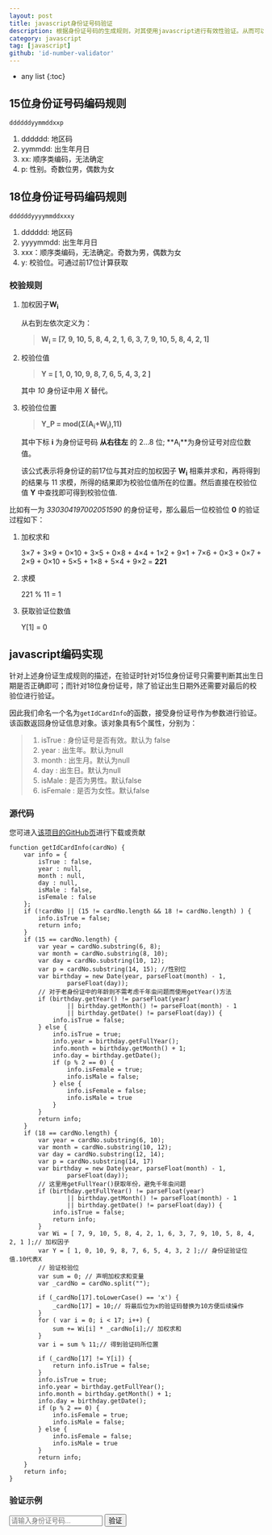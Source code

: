 ```yaml
---
layout: post
title: javascript身份证号码验证
description: 根据身份证号码的生成规则，对其使用javascript进行有效性验证。从而可以在web应用中针对用户输入的身份证号码进行客户端验证
category: javascript
tag: [javascript]
github: 'id-number-validator'
---
```


* any list
{:toc}

## 15位身份证号码编码规则

    ddddddyymmddxxp

1. dddddd: 地区码
2. yymmdd: 出生年月日
3. xx: 顺序类编码，无法确定
4. p: 性别。奇数位男，偶数为女

## 18位身份证号码编码规则

    ddddddyyyymmddxxxy
    
1. dddddd: 地区码
2. yyyymmdd: 出生年月日
3. xxx：顺序类编码，无法确定。奇数为男，偶数为女
4. y: 校验位。可通过前17位计算获取

### 校验规则

1. 加权因子**W<sub>i</sub>**

    从右到左依次定义为：

    > **W<sub>i</sub> = [7, 9, 10, 5, 8, 4, 2, 1, 6, 3, 7, 9, 10, 5, 8, 4, 2, 1]**

2. 校验位值
    
    > **Y = [ 1, 0, 10, 9, 8, 7, 6, 5, 4, 3, 2 ]**

    其中 *10* 身份证中用 *X* 替代。

3. 校验位位置

    > **Y_P = mod(&#931;(A<sub>i</sub>+W<sub>i</sub>),11)**

    其中下标 **i** 为身份证号码 **从右往左** 的 2...8 位;  **A<sub>i</sub>**为身份证号对应位数值。
    
    该公式表示将身份证的前17位与其对应的加权因子 **W<sub>i</sub>** 相乘并求和，再将得到的结果与 11 求模，所得的结果即为校验位值所在的位置。然后直接在校验位值 **Y** 中查找即可得到校验位值.
    

比如有一为 _330304197002051590_ 的身份证号，那么最后一位校验位 **0** 的验证过程如下：

1. 加权求和

    3×7 + 3×9 + 0×10 + 3×5 + 0×8 + 4×4 + 1×2 + 9×1 + 7×6 + 0×3 + 0×7 + 2×9 + 0×10 + 5×5 + 1×8 + 5×4 + 9×2  = **221**
        
2. 求模

    221 % 11 = 1

3. 获取验证位数值

    Y[1] = 0

## javascript编码实现

针对上述身份证生成规则的描述，在验证时针对15位身份证号只需要判断其出生日期是否正确即可；而针对18位身份证号，除了验证出生日期外还需要对最后的校验位进行验证。

因此我们命名一个名为`getIdCardInfo`的函数，接受身份证号作为参数进行验证。该函数返回身份证信息对象。该对象具有5个属性，分别为：

> 1. isTrue : 身份证号是否有效。默认为 false
> 2. year : 出生年。默认为null
> 3. month : 出生月。默认为null
> 4. day : 出生日。默认为null
> 5. isMale : 是否为男性。默认false
> 6. isFemale : 是否为女性。默认false

### 源代码

您可进入[该项目的GitHub页](https://github.com/oxcow/id-number-validator)进行下载或贡献

	function getIdCardInfo(cardNo) {
		var info = {
			isTrue : false,
			year : null,
			month : null,
			day : null,
			isMale : false,
			isFemale : false
		};
		if (!cardNo || (15 != cardNo.length && 18 != cardNo.length) ) {
			info.isTrue = false;
			return info;
		}
		if (15 == cardNo.length) {
			var year = cardNo.substring(6, 8);
			var month = cardNo.substring(8, 10);
			var day = cardNo.substring(10, 12);
			var p = cardNo.substring(14, 15); //性别位
			var birthday = new Date(year, parseFloat(month) - 1,
					parseFloat(day));
			// 对于老身份证中的年龄则不需考虑千年虫问题而使用getYear()方法  
			if (birthday.getYear() != parseFloat(year)
					|| birthday.getMonth() != parseFloat(month) - 1
					|| birthday.getDate() != parseFloat(day)) {
				info.isTrue = false;
			} else {
				info.isTrue = true;
				info.year = birthday.getFullYear();
				info.month = birthday.getMonth() + 1;
				info.day = birthday.getDate();
				if (p % 2 == 0) {
					info.isFemale = true;
					info.isMale = false;
				} else {
					info.isFemale = false;
					info.isMale = true
				}
			}
			return info;
		}
		if (18 == cardNo.length) {
			var year = cardNo.substring(6, 10);
			var month = cardNo.substring(10, 12);
			var day = cardNo.substring(12, 14);
			var p = cardNo.substring(14, 17)
			var birthday = new Date(year, parseFloat(month) - 1,
					parseFloat(day));
			// 这里用getFullYear()获取年份，避免千年虫问题
			if (birthday.getFullYear() != parseFloat(year)
					|| birthday.getMonth() != parseFloat(month) - 1
					|| birthday.getDate() != parseFloat(day)) {
				info.isTrue = false;
				return info;
			}
			var Wi = [ 7, 9, 10, 5, 8, 4, 2, 1, 6, 3, 7, 9, 10, 5, 8, 4, 2, 1 ];// 加权因子  
			var Y = [ 1, 0, 10, 9, 8, 7, 6, 5, 4, 3, 2 ];// 身份证验证位值.10代表X 
			// 验证校验位
			var sum = 0; // 声明加权求和变量
			var _cardNo = cardNo.split("");

			if (_cardNo[17].toLowerCase() == 'x') {
				_cardNo[17] = 10;// 将最后位为x的验证码替换为10方便后续操作  
			}
			for ( var i = 0; i < 17; i++) {
				sum += Wi[i] * _cardNo[i];// 加权求和  
			}
			var i = sum % 11;// 得到验证码所位置

			if (_cardNo[17] != Y[i]) {
				return info.isTrue = false;
			}
			info.isTrue = true;
			info.year = birthday.getFullYear();
			info.month = birthday.getMonth() + 1;
			info.day = birthday.getDate();
			if (p % 2 == 0) {
				info.isFemale = true;
				info.isMale = false;
			} else {
				info.isFemale = false;
				info.isMale = true
			}
			return info;
		}
		return info;
	}


<script type='text/javascript'>
    function getIdCardInfo(cardNo) {
		var info = {
			isTrue : false,
			year : null,
			month : null,
			day : null,
			isMale : false,
			isFemale : false
		};
		if (!cardNo && 15 != cardNo.length && 18 != cardNo.length) {
			info.isTrue = false;
			return info;
		}
		if (15 == cardNo.length) {
			var year = cardNo.substring(6, 8);
			var month = cardNo.substring(8, 10);
			var day = cardNo.substring(10, 12);
			var p = cardNo.substring(14, 15); //性别位
			var birthday = new Date(year, parseFloat(month) - 1,
					parseFloat(day));
			// 对于老身份证中的年龄则不需考虑千年虫问题而使用getYear()方法  
			if (birthday.getYear() != parseFloat(year)
					|| birthday.getMonth() != parseFloat(month) - 1
					|| birthday.getDate() != parseFloat(day)) {
				info.isTrue = false;
			} else {
				info.isTrue = true;
				info.year = birthday.getFullYear();
				info.month = birthday.getMonth() + 1;
				info.day = birthday.getDate();
				if (p % 2 == 0) {
					info.isFemale = true;
					info.isMale = false;
				} else {
					info.isFemale = false;
					info.isMale = true
				}
			}
			return info;
		}
		if (18 == cardNo.length) {
			var year = cardNo.substring(6, 10);
			var month = cardNo.substring(10, 12);
			var day = cardNo.substring(12, 14);
			var p = cardNo.substring(14, 17)
			var birthday = new Date(year, parseFloat(month) - 1,
					parseFloat(day));
			// 这里用getFullYear()获取年份，避免千年虫问题
			if (birthday.getFullYear() != parseFloat(year)
					|| birthday.getMonth() != parseFloat(month) - 1
					|| birthday.getDate() != parseFloat(day)) {
				info.isTrue = false;
				return info;
			}
			var Wi = [ 7, 9, 10, 5, 8, 4, 2, 1, 6, 3, 7, 9, 10, 5, 8, 4, 2, 1 ];// 加权因子  
			var Y = [ 1, 0, 10, 9, 8, 7, 6, 5, 4, 3, 2 ];// 身份证验证位值.10代表X 
			// 验证校验位
			var sum = 0; // 声明加权求和变量
			var _cardNo = cardNo.split("");

			if (_cardNo[17].toLowerCase() == 'x') {
				_cardNo[17] = 10;// 将最后位为x的验证码替换为10方便后续操作  
			}
			for ( var i = 0; i < 17; i++) {
				sum += Wi[i] * _cardNo[i];// 加权求和  
			}
			var i = sum % 11;// 得到验证码所位置

			if (_cardNo[17] != Y[i]) {
				return info.isTrue = false;
			}
			info.isTrue = true;
			info.year = birthday.getFullYear();
			info.month = birthday.getMonth() + 1;
			info.day = birthday.getDate();
			if (p % 2 == 0) {
				info.isFemale = true;
				info.isMale = false;
			} else {
				info.isFemale = false;
				info.isMale = true
			}
			return info;
		}
		return info;
	}
</script>
<script type="text/javascript">
    function validateNo(){
        var cardNo = document.getElementById('cardNo').value;
        var cardInfo = getIdCardInfo(cardNo);
        var showInfo = '';
        if(cardInfo.isTrue){
             showInfo = '<span class="text-success">验证通过！</span>';
             if(cardInfo.isMale){
                showInfo += '<span class="text-info">男,生于	' + cardInfo.year + '.' + cardInfo.month + '.' + cardInfo.day + '</span>';
             }
             if(cardInfo.isFemale){
                showInfo += '<span class="text-info">女,生于	' + cardInfo.year + '.' + cardInfo.month + '.' + cardInfo.day + '</span>';
             }
        }else{
            showInfo = '<span class="text-error">号码无效！</span>';
        }
        document.getElementById('cardInfo').innerHTML = showInfo;
    }
</script>

### 验证示例

<div class="row-fluid">
	<div class="input-append">
  		<input id='cardNo' type="text" placeholder="请输入身份证号码...">
  		<button class="btn" onclick="validateNo();">验证</button>
	</div>
	<div id="cardInfo" style="margin-left:20px;display:inline"></div>
</div>